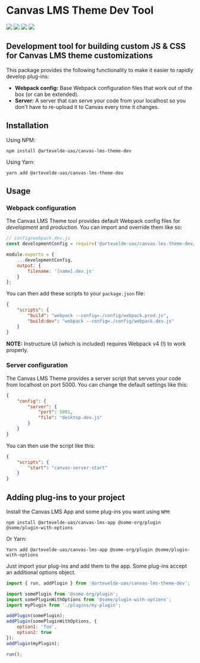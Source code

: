 # Canvas LMS Theme Dev Tool

[![](https://img.shields.io/npm/v/@artevelde-uas/canvas-lms-theme-dev.svg)](https://www.npmjs.com/package/@artevelde-uas/canvas-lms-theme-dev)
[![](https://img.shields.io/github/license/artevelde-uas/canvas-lms-theme-dev.svg)](https://spdx.org/licenses/ISC)
[![](https://img.shields.io/npm/dt/@artevelde-uas/canvas-lms-theme-dev.svg)](https://www.npmjs.com/package/@artevelde-uas/canvas-lms-theme-dev)
[![](https://img.shields.io/librariesio/github/artevelde-uas/canvas-lms-theme-dev.svg)](https://libraries.io/npm/@artevelde-uas%2Fcanvas-lms-theme-dev)

## Development tool for building custom JS & CSS for Canvas LMS theme customizations

This package provides the following functionality to make it easier to rapidly develop plug-ins:

* **Webpack config:** Base Webpack configuration files that work out of the box (or can be extended).
* **Server:** A server that can serve your code from your localhost so you don't have to re-upload it to Canvas every time it changes.

## Installation

Using NPM:

    npm install @artevelde-uas/canvas-lms-theme-dev

Using Yarn:

    yarn add @artevelde-uas/canvas-lms-theme-dev

## Usage

### Webpack configuration

The Canvas LMS Theme tool provides default Webpack config files for *development* and *production*. You can import and override them like so:

```javascript
// config/webpack.dev.js
const developmentConfig = require('@artevelde-uas/canvas-lms-theme-dev/webpack/development-config');

module.exports = {
    ...developmentConfig,
    output: {
        filename: '[name].dev.js'
    }
};
```

You can then add these scripts to your `package.json` file:

```json
{
    "scripts": {
        "build": "webpack --config=./config/webpack.prod.js",
        "build:dev": "webpack --config=./config/webpack.dev.js"
    }
}
```

**NOTE:** Instructure UI (which is included) requires Webpack v4 (!) to work properly.

### Server configuration

The Canvas LMS Theme provides a server script that serves your code from localhost on port 5000. You can change the default settings like this:

```json
{
    "config": {
        "server": {
            "port": 5001,
            "file": "desktop.dev.js"
        }
    }
}
```

You can then use the script like this:

```json
{
    "scripts": {
        "start": "canvas-server-start"
    }
}
```

## Adding plug-ins to your project

Install the Canvas LMS App and some plug-ins you want using `NPM`:

    npm install @artevelde-uas/canvas-lms-app @some-org/plugin @some/plugin-with-options

Or Yarn:

    Yarn add @artevelde-uas/canvas-lms-app @some-org/plugin @some/plugin-with-options

Just import your plug-ins and add them to the app. Some plug-ins accept an additional options object.

```javascript
import { run, addPlugin } from '@artevelde-uas/canvas-lms-theme-dev';

import somePlugin from '@some-org/plugin';
import somePluginWithOptions from '@some/plugin-with-options';
import myPlugin from './plugins/my-plugin';

addPlugin(somePlugin);
addPlugin(somePluginWithOptions, {
    option1: 'foo',
    option2: true
});
addPlugin(myPlugin);

run();
```
